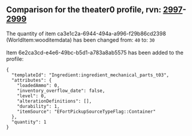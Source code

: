 ## Comparison for the theater0 profile, rvn: [2997](https://github.com/PRO100KatYT/FortniteProfileRevisions/tree/main/profiles/theater0/2997%20theater0.json)-[2999](https://github.com/PRO100KatYT/FortniteProfileRevisions/tree/main/profiles/theater0/2999%20theater0.json)

The quantity of item ca3e1c2a-6944-494a-a996-f29b86cd2398 (WorldItem:wooditemdata) has been changed from: `40` to: `30`
<br><br>
Item 6e2ca3cd-e4e6-49bc-b5d1-a783a8ab5575 has been added to the profile:

```
{
  "templateId": "Ingredient:ingredient_mechanical_parts_t03",
  "attributes": {
    "loadedAmmo": 0,
    "inventory_overflow_date": false,
    "level": 0,
    "alterationDefinitions": [],
    "durability": 1,
    "itemSource": "EFortPickupSourceTypeFlag::Container"
  },
  "quantity": 1
}
```

<br><br>
